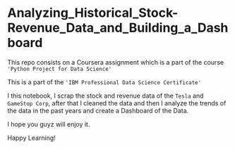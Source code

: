 # Analyzing_Historical_Stock-Revenue_Data_and_Building_a_Dashboard
This repo consists on a Coursera assignment which is a part of the course `'Python Project for Data Science'`

This is a part of the `'IBM Professional Data Science Certificate'`

I this notebook, I scrap the stock and revenue data of the `Tesla` and `GameStop Corp`, after that I cleaned the data and then I analyze the trends of the data in the past years and create a Dashboard of the Data.

I hope you guyz will enjoy it.

Happy Learning!
